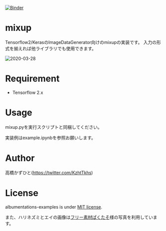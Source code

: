 [![Binder](https://mybinder.org/badge_logo.svg)](https://mybinder.org/v2/gh/Kazuhito00/mixup/master?filepath=example.ipynb)

# mixup
Tensorflow2/KerasのImageDataGenerator向けのmixupの実装です。
入力の形式を揃えれば他ライブラリでも使用できます。

![2020-03-28](https://user-images.githubusercontent.com/37477845/77815138-58f86f00-70fb-11ea-8b16-4d82a6920bc9.png)

# Requirement
 
* Tensorflow 2.x

# Usage
mixup.pyを実行スクリプトと同梱してください。

実装例はexample.ipynbを参照お願いします。

# Author
高橋かずひと(https://twitter.com/KzhtTkhs)

# License

albumentations-examples is under [MIT license](LICENSE.md).

また、ハリネズミとエイの画像は[フリー素材ぱくたそ](https://www.pakutaso.com)様の写真を利用しています。
